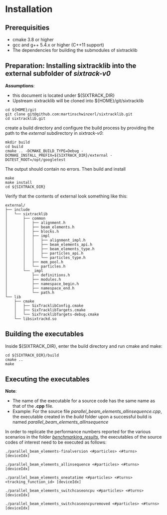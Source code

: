 # Installation

## Prerequisities
* cmake 3.8 or higher
* gcc and g++ 5.4.x or higher (C++11 support)
* The dependencies for building the submodules of sixtracklib

## Preparation: Installing sixtracklib into the external subfolder of *sixtrack-v0*
**Assumptions**:
* this document is located under ${SIXTRACK_DIR} 
* Upstream sixtracklib will be cloned into ${HOME}/git/sixtracklib

```
cd ${HOME}/git
git clone git@github.com:martinschwinzerl/sixtracklib.git 
cd sixtracklib.git
```
create a build directory and configure the build process by providing the path to the *external* subdirectory in *sixtrack-v0*:
```
mkdir build
cd build
cmake .. -DCMAKE_BUILD_TYPE=Debug -DCMAKE_INSTALL_PREFIX=${SIXTRACK_DIR}/external -DGTEST_ROOT=/opt/googletest
```
The output should contain no errors. Then build and install
```
make
make install
cd ${SIXTRACK_DIR}
```
Verify that the contents of external look something like this:
```
external/
├── include
│   └── sixtracklib
│       ├── common
│       │   ├── alignment.h
│       │   ├── beam_elements.h
│       │   ├── blocks.h
│       │   ├── impl
│       │   │   ├── alignment_impl.h
│       │   │   ├── beam_elements_api.h
│       │   │   ├── beam_elements_type.h
│       │   │   ├── particles_api.h
│       │   │   └── particles_type.h
│       │   ├── mem_pool.h
│       │   └── particles.h
│       └── _impl
│           ├── definitions.h
│           ├── modules.h
│           ├── namespace_begin.h
│           ├── namespace_end.h
│           └── path.h
└── lib
    ├── cmake
    │   ├── SixTracklibConfig.cmake
    │   ├── SixTracklibTargets.cmake
    │   └── SixTracklibTargets-debug.cmake
    └── libsixtrackd.so
```
## Building the executables

Inside ${SIXTRACK_DIR}, enter the build directory and run cmake and make:
```
cd ${SIXTRACK_DIR}/build
cmake ..
make
```
## Executing the executables

**Note**: 
* The name of the executable for a source code has the same name as that of the **.cpp** file.
* Example: For the source file *parallel_beam_elements_allinsequence.cpp*, the executable created in the *build* folder upon a successful build is named *parallel_beam_elements_allinsequence*  


In order to replicate the performance numbers reported for the various scenarios in the folder [*benchmarking_results*](benchmarking_results), the executables of the source codes of interest need to be executed as follows:

```
./parallel_beam_elements-finalversion <#particles> <#turns>  [deviceIdx]
```
    
```
./parallel_beam_elements_allinsequence <#particles> <#turns> [deviceIdx]
```
```
./parallel_beam_elements_oneatatime <#particles> <#turns> <tracking_function_id> [deviceIdx]
```
```
./parallel_beam_elements_switchcaseoncpu <#particles> <#turns>  [deviceIdx]
```
```
./parallel_beam_elements_switchcaseoncpuremoved <#particles> <#turns>  [deviceIdx]
```
